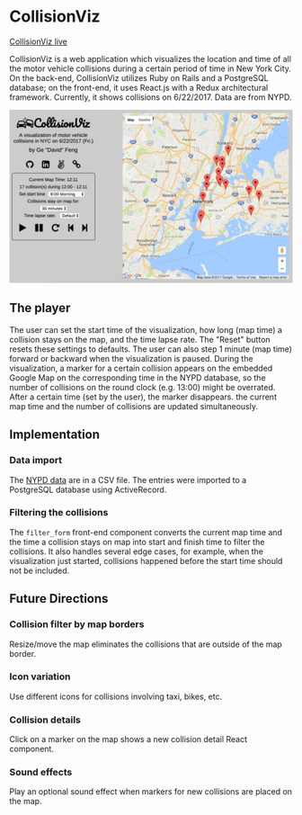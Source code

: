 # CollisionViz
[CollisionViz live][heroku]

[heroku]: http://collisionviz.davidfeng.us/

CollisionViz is a web application which visualizes the location and time of all the motor vehicle collisions during a certain period of time in New York City. On the back-end, CollisionViz utilizes Ruby on Rails and a PostgreSQL database; on the front-end, it uses React.js with a Redux architectural framework. Currently, it shows collisions on 6/22/2017. Data are from NYPD.

![screenshot](screenshot.png)

## The player
The user can set the start time of the visualization, how long (map time) a collision stays on the map, and the time lapse rate. The "Reset" button resets these settings to defaults. The user can also step 1 minute (map time) forward or backward when the visualization is paused.
During the visualization, a marker for a certain collision appears on the embedded Google Map on the corresponding time in the NYPD database, so the number of collisions on the round clock (e.g. 13:00) might be overrated. After a certain time (set by the user), the marker disappears. the current map time and the number of collisions are updated simultaneously.

## Implementation

### Data import
The [NYPD data][data_link] are in a CSV file. The entries were imported to a PostgreSQL database using ActiveRecord.

[data_link]: https://data.cityofnewyork.us/Public-Safety/NYPD-Motor-Vehicle-Collisions/h9gi-nx95

### Filtering the collisions
The `filter_form` front-end component converts the current map time and the time a collision stays on map into start and finish time to filter the collisions. It also handles several edge cases, for example, when the visualization just started, collisions happened before the start time should not be included.

## Future Directions

### Collision filter by map borders
Resize/move the map eliminates the collisions that are outside of the map border.

### Icon variation
Use different icons for collisions involving taxi, bikes, etc.

### Collision details
Click on a marker on the map shows a new collision detail React component.

### Sound effects
Play an optional sound effect when markers for new collisions are placed on the map.
